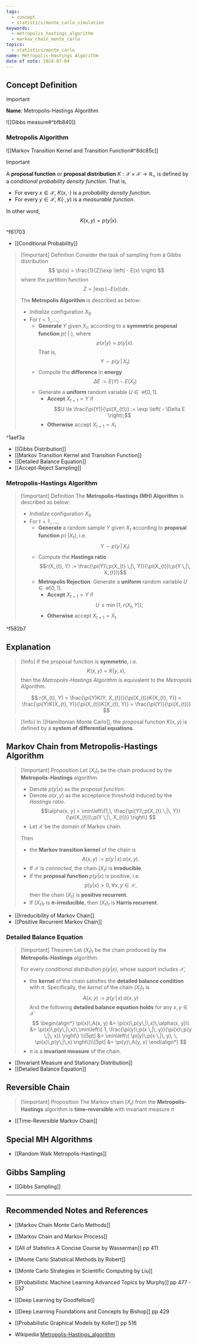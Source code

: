 ```yaml
---
tags:
  - concept
  - statistics/monte_carlo_simulation
keywords:
  - metropolis_hastings_algorithm
  - markov_chain_monte_carlo
topics:
  - statistics/monte_carlo
name: Metropolis-Hastings Algorithm
date of note: 2024-07-04
---
```


## Concept Definition

>[!important]
>**Name**: Metropolis-Hastings Algorithm

![[Gibbs measure#^bfb840]]

### Metropolis Algorithm

![[Markov Transition Kernel and Transition Function#^8dc85c]]


>[!important]
>A **proposal function** or **proposal distribution** $K: \mathcal{X}\times \mathcal{X} \to \mathbb{R}_{+}$ is defined by a *conditional probability density function*. That is, 
>- For every $x\in \mathcal{X}$, $K(x, \cdot)$ is a *probability density function*.
>- For every $y\in \mathcal{X}$, $K(\cdot, y)$ is a *measurable function*.
>  
>In other word, $$K(x, y) = p(y | x).$$  

^f61703

- [[Conditional Probability]]


>[!important] Definition
>Consider the task of sampling from a Gibbs distribution
>$$
>\pi(x) = \frac{1}{Z}\exp \left( - E(x) \right)
>$$
>where the partition function $$Z = \int\exp \left( - E(x) \right) dx.$$
>
>The **Metropolis Algorithm** is described as below:
>- *Initialize* configuration $X_{0}$
>- For $t=1 \,{,}\ldots{,}\,$
>	- **Generate** $Y$ given $X_{t}$, according to a **symmetric proposal function** $p(\cdot|\cdot)$, where $$p(x|y) = p(y|x).$$ That is, $$Y \sim  p(y \,|\, X_{t})$$
>	- Compute the **difference** in **energy**  $$\Delta E := E(Y) - E(X_{t})$$
>	- Generate a **uniform** random variable $U\in \mathcal{U}[0,1]$.
>		- **Accept** $X_{t+1} =Y$ if $$U \le \frac{\pi(Y)}{\pi(X_{t})} := \exp \left( - \Delta E \right);$$
>		- **Otherwise** accept $X_{t+1} = X_{t}$

^1aef3a

- [[Gibbs Distribution]]
- [[Markov Transition Kernel and Transition Function]]
- [[Detailed Balance Equation]]
- [[Accept-Reject Sampling]]

### Metropolis-Hastings Algorithm

>[!important] Definition
>The **Metropolis-Hastings (MH) Algorithm** is described as below:
>- *Initialize* configuration $X_{0}$
>- For $t=1 \,{,}\ldots{,}\,$
>	- **Generate** a random sample $Y$ given $X_{t}$ according to **proposal function** $p(\cdot|X_{t})$, i.e. $$Y \sim p(y\,|\,X_{t})$$
>	- Compute the **Hastings ratio**  $$r(X_{t}, Y) := \frac{\pi(Y)\;p(X_{t} \,|\, Y)}{\pi(X_{t})\;p(Y \,|\, X_{t})}$$
>	- **Metropolis Rejection**: Generate a **uniform** random variable $U\in \mathcal{U}[0,1]$.
>		- **Accept** $X_{t+1} = Y$ if $$U \le \min\{1, \; r(X_{t}, Y)\};$$
>		- **Otherwise** accept $X_{t+1} = X_{t}$

^f582b7

## Explanation

>[!info]
>If the proposal function is **symmetric**, i.e. $$K(x, y) = K(y, x),$$ then the *Metropolis-Hastings Algorithm* is equivalent to the *Metropolis Algorithm.*
>
>$$
>r(X_{t}, Y) = \frac{\pi(Y)K(Y, X_{t})}{\pi(X_{t})K(X_{t}, Y)} =  \frac{\pi(Y)K(X_{t}, Y)}{\pi(X_{t})K(X_{t}, Y)}   =  \frac{\pi(Y)}{\pi(X_{t})} 
>$$

>[!info]
>In [[Hamiltonian Monte Carlo]], the proposal function $K(x, y)$ is defined by a **system of differential equations**.


## Markov Chain from Metropolis-Hastings Algorithm

>[!important] Proposition
>Let $(X_t)_t$ be the chain produced by the **Metropolis-Hastings** algorithm.
>- Denote $p(y|x)$ as the *proposal function.*
>- Denote $\alpha(x, y)$ as the acceptance threshold induced by the *Hastings ratio*. $$\alpha(x, y) = \min\left\{1,\,  \frac{\pi(Y)\;p(X_{t} \,|\, Y)}{\pi(X_{t})\;p(Y \,|\, X_{t})}  \right\} $$
>- Let $\mathcal{X}$ be the domain of Markov chain. 
>
>Then
>- the **Markov transition kernel** of the chain is $$A(x, y) := p(y\,|\,x)\,\alpha(x, y).$$
>- If $\mathcal{X}$ is *connected*, the chain  $(X_{t})$ is **irreducible**. 
>- If the **proposal function** $p(y|x)$ is positive, i.e. $$p(y|x) >0,\, \forall x, y\in \mathcal{X},$$ then the chain $(X_{t})$ is **positive recurrent**.
>- If $(X_{t})_{t}$ is **$\pi$-irreducible**, then $(X_{t})_{t}$ is **Harris recurrent.**

- [[Irreducibility of Markov Chain]]
- [[Positive Recurrent Markov Chain]]


### Detailed Balance Equation

>[!important] Theorem
>Let $(X_t)_t$ be the chain produced by the **Metropolis-Hastings** algorithm. 
>
>For every *conditional distribution* $p(y|x)$, whose support includes $\mathcal{X}$,
> 
>- the **kernel** of the chain satisfies the **detailed balance condition** with $\pi$. Specifically, the *kernel* of the chain $(X_{t})_{t}$ is $$A(x, y) := p(y\,|\,x)\,\alpha(x, y)$$
>  And the following **detailed balance equation holds**  for any $x, y\in \mathcal{X}$
>  $$
>  \begin{align*}
>  \pi(x)\,A(x, y) &= \pi(x)\,p(y\,|\,x)\,\alpha(x, y)\\ 
>  &= \pi(x)\,p(y\,|\,x)\,\min\left\{ 1, \frac{\pi(y)\;p(x \,|\, y)}{\pi(x)\;p(y \,|\, x)} \right\} \\[5pt] 
>  &= \min\left\{  \pi(y)\;p(x \,|\, y), \, \pi(x)\,p(y\,|\,x)   \right\}\\[5pt]
>  &= \pi(y)\,A(y, x)
>  \end{align*}
>  $$
>- $\pi$ is a **invariant measure** of the chain.
>

- [[Invariant Measure and Stationary Distribution]]
- [[Detailed Balance Equation]]

## Reversible Chain

>[!important] Proposition
>The Markov chain $(X_{t})$ from the **Metropolis-Hastings** algorithm is **time-reversible** with invariant measure $\pi$

- [[Time-Reversible Markov Chain]]


## Special MH Algorithms

- [[Random Walk Metropolis-Hastings]]


## Gibbs Sampling

- [[Gibbs Sampling]]



-----------
##  Recommended Notes and References


- [[Markov Chain Monte Carlo Methods]]
- [[Markov Chain and Markov Process]]





- [[All of Statistics A Concise Course by Wasserman]] pp 411
- [[Monte Carlo Statistical Methods by Robert]]
- [[Monte Carlo Strategies in Scientific Computing by Liu]]

- [[Probabilistic Machine Learning Advanced Topics by Murphy]] pp 477 - 537
- [[Deep Learning by Goodfellow]]
- [[Deep Learning Foundations and Concepts by Bishop]] pp 429

- [[Probabilistic Graphical Models by Koller]] pp 516

- Wikipedia [Metropolis-Hastings_algorithm](https://en.wikipedia.org/wiki/Metropolis%E2%80%93Hastings_algorithm)